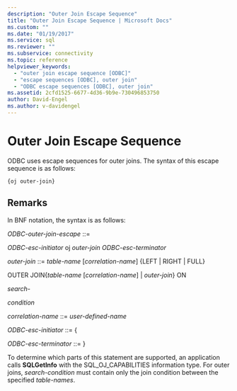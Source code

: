 ```yaml
---
description: "Outer Join Escape Sequence"
title: "Outer Join Escape Sequence | Microsoft Docs"
ms.custom: ""
ms.date: "01/19/2017"
ms.service: sql
ms.reviewer: ""
ms.subservice: connectivity
ms.topic: reference
helpviewer_keywords: 
  - "outer join escape sequence [ODBC]"
  - "escape sequences [ODBC], outer join"
  - "ODBC escape sequences [ODBC], outer join"
ms.assetid: 2cfd1525-6677-4d36-9b9e-730496853750
author: David-Engel
ms.author: v-davidengel
---
```

# Outer Join Escape Sequence
ODBC uses escape sequences for outer joins. The syntax of this escape sequence is as follows:  
  
```  
{oj outer-join}  
```  
  
## Remarks  
 In BNF notation, the syntax is as follows:  
  
 *ODBC-outer-join-escape* ::=  
  
 *ODBC-esc-initiator* oj *outer-join ODBC-esc-terminator*  
  
 *outer-join* ::= *table-name* [*correlation-name*] {LEFT &#124; RIGHT &#124; FULL}  
  
 OUTER JOIN{*table-name* [*correlation-name*] &#124; *outer-join*} ON  
  
 *search-*  
  
 *condition*  
  
 *correlation-name* ::= *user-defined-name*  
  
 *ODBC-esc-initiator* ::= {  
  
 *ODBC-esc-terminator* ::= }  
  
 To determine which parts of this statement are supported, an application calls **SQLGetInfo** with the SQL_OJ_CAPABILITIES information type. For outer joins, *search-condition* must contain only the join condition between the specified *table-names*.

